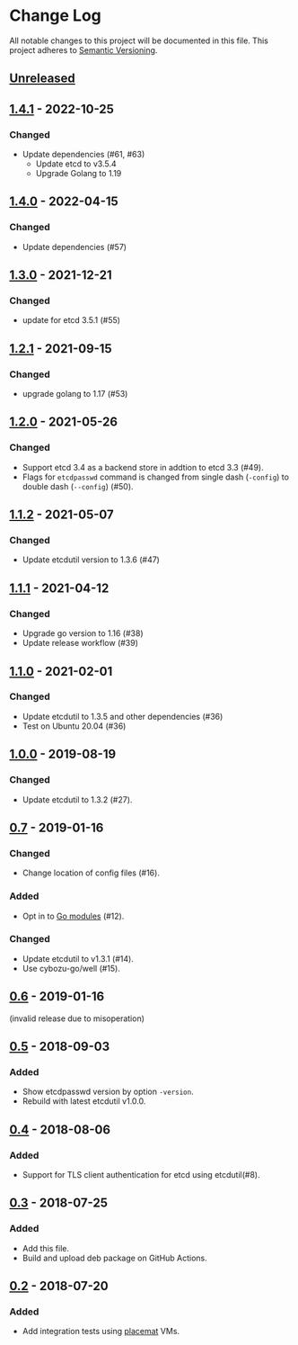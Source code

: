 # Change Log

All notable changes to this project will be documented in this file.
This project adheres to [Semantic Versioning](http://semver.org/).

## [Unreleased]

## [1.4.1] - 2022-10-25

### Changed
- Update dependencies (#61, #63)
    - Update etcd to v3.5.4
    - Upgrade Golang to 1.19

## [1.4.0] - 2022-04-15

### Changed
- Update dependencies (#57)

## [1.3.0] - 2021-12-21

### Changed
- update for etcd 3.5.1 (#55)

## [1.2.1] - 2021-09-15

### Changed
- upgrade golang to 1.17 (#53)

## [1.2.0] - 2021-05-26

### Changed
- Support etcd 3.4 as a backend store in addtion to etcd 3.3 (#49).
- Flags for `etcdpasswd` command is changed from single dash (`-config`) to double dash (`--config`) (#50).

## [1.1.2] - 2021-05-07

### Changed
- Update etcdutil version to 1.3.6 (#47)

## [1.1.1] - 2021-04-12

### Changed
- Upgrade go version to 1.16 (#38)
- Update release workflow (#39)

## [1.1.0] - 2021-02-01

### Changed
- Update etcdutil to 1.3.5 and other dependencies (#36)
- Test on Ubuntu 20.04 (#36)

## [1.0.0] - 2019-08-19

### Changed
- Update etcdutil to 1.3.2 (#27).

## [0.7] - 2019-01-16

### Changed
- Change location of config files (#16).

### Added
- Opt in to [Go modules](https://github.com/golang/go/wiki/Modules) (#12).

### Changed
- Update etcdutil to v1.3.1 (#14).
- Use cybozu-go/well (#15).

## [0.6] - 2019-01-16

(invalid release due to misoperation)

## [0.5] - 2018-09-03

### Added
- Show etcdpasswd version by option `-version`.
- Rebuild with latest etcdutil v1.0.0.

## [0.4] - 2018-08-06

### Added

- Support for TLS client authentication for etcd using etcdutil(#8).

## [0.3] - 2018-07-25

### Added
- Add this file.
- Build and upload deb package on GitHub Actions.

## [0.2] - 2018-07-20

### Added
- Add integration tests using [placemat][] VMs.

[placemat]: https://github.com/cybozu-go/placemat
[etcdutil]: https://github.com/cybozu-go/etcdutil
[Unreleased]: https://github.com/cybozu-go/etcdpasswd/compare/v1.4.1...HEAD
[1.4.1]: https://github.com/cybozu-go/etcdpasswd/compare/v1.4.0...v1.4.1
[1.4.0]: https://github.com/cybozu-go/etcdpasswd/compare/v1.3.0...v1.4.0
[1.3.0]: https://github.com/cybozu-go/etcdpasswd/compare/v1.2.1...v1.3.0
[1.2.1]: https://github.com/cybozu-go/etcdpasswd/compare/v1.2.0...v1.2.1
[1.2.0]: https://github.com/cybozu-go/etcdpasswd/compare/v1.1.2...v1.2.0
[1.1.2]: https://github.com/cybozu-go/etcdpasswd/compare/v1.1.1...v1.1.2
[1.1.1]: https://github.com/cybozu-go/etcdpasswd/compare/v1.1.0...v1.1.1
[1.1.0]: https://github.com/cybozu-go/etcdpasswd/compare/v1.0.0...v1.1.0
[1.0.0]: https://github.com/cybozu-go/etcdpasswd/compare/v0.7...v1.0.0
[0.7]: https://github.com/cybozu-go/etcdpasswd/compare/v0.6...v0.7
[0.6]: https://github.com/cybozu-go/etcdpasswd/compare/v0.5...v0.6
[0.5]: https://github.com/cybozu-go/etcdpasswd/compare/v0.4...v0.5
[0.4]: https://github.com/cybozu-go/etcdpasswd/compare/v0.3...v0.4
[0.3]: https://github.com/cybozu-go/etcdpasswd/compare/v0.2...v0.3
[0.2]: https://github.com/cybozu-go/etcdpasswd/compare/v0.1...v0.2
